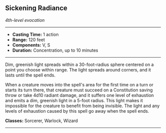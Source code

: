 ﻿## Sickening Radiance
*4th-level evocation*
___
- **Casting Time:** 1 action
- **Range:** 120 feet
- **Components:** V, S
- **Duration:** Concentration, up to 10 minutes

---
Dim, greenish light spreads within a 30-foot-radius sphere centered on a point you choose within range. The light spreads around corners, and it lasts until the spell ends.

When a creature moves into the spell's area for the first time on a turn or starts its turn there, that creature must succeed on a Constitution saving throw or take 4d10 radiant damage, and it suffers one level of exhaustion and emits a dim, greenish light in a 5-foot radius. This light makes it impossible for the creature to benefit from being invisible. The light and any levels of exhaustion caused by this spell go away when the spell ends.

**Classes:** Sorcerer, Warlock, Wizard


---
